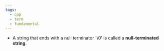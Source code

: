 ```yaml
---
tags:
  - cpp
  - term
  - fundamental
---
```


- A string that ends with a null terminator '\0' is called a **null-terminated string**.
